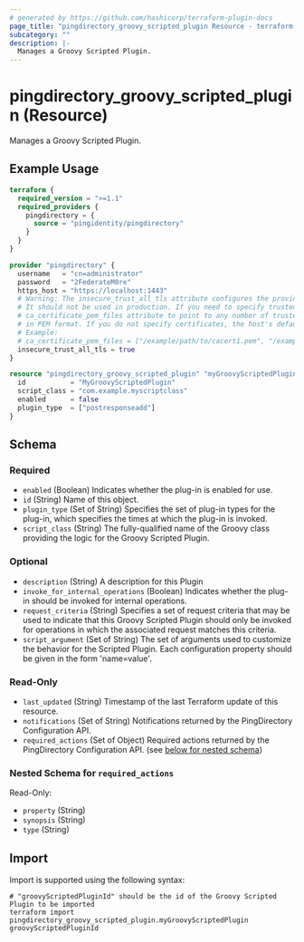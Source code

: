 ```yaml
---
# generated by https://github.com/hashicorp/terraform-plugin-docs
page_title: "pingdirectory_groovy_scripted_plugin Resource - terraform-provider-pingdirectory"
subcategory: ""
description: |-
  Manages a Groovy Scripted Plugin.
---
```


# pingdirectory_groovy_scripted_plugin (Resource)

Manages a Groovy Scripted Plugin.

## Example Usage

```terraform
terraform {
  required_version = ">=1.1"
  required_providers {
    pingdirectory = {
      source = "pingidentity/pingdirectory"
    }
  }
}

provider "pingdirectory" {
  username   = "cn=administrator"
  password   = "2FederateM0re"
  https_host = "https://localhost:1443"
  # Warning: The insecure_trust_all_tls attribute configures the provider to trust any certificate presented by the PingDirectory server.
  # It should not be used in production. If you need to specify trusted CA certificates, use the
  # ca_certificate_pem_files attribute to point to any number of trusted CA certificate files
  # in PEM format. If you do not specify certificates, the host's default root CA set will be used.
  # Example:
  # ca_certificate_pem_files = ["/example/path/to/cacert1.pem", "/example/path/to/cacert2.pem"]
  insecure_trust_all_tls = true
}

resource "pingdirectory_groovy_scripted_plugin" "myGroovyScriptedPlugin" {
  id           = "MyGroovyScriptedPlugin"
  script_class = "com.example.myscriptclass"
  enabled      = false
  plugin_type  = ["postresponseadd"]
}
```

<!-- schema generated by tfplugindocs -->
## Schema

### Required

- `enabled` (Boolean) Indicates whether the plug-in is enabled for use.
- `id` (String) Name of this object.
- `plugin_type` (Set of String) Specifies the set of plug-in types for the plug-in, which specifies the times at which the plug-in is invoked.
- `script_class` (String) The fully-qualified name of the Groovy class providing the logic for the Groovy Scripted Plugin.

### Optional

- `description` (String) A description for this Plugin
- `invoke_for_internal_operations` (Boolean) Indicates whether the plug-in should be invoked for internal operations.
- `request_criteria` (String) Specifies a set of request criteria that may be used to indicate that this Groovy Scripted Plugin should only be invoked for operations in which the associated request matches this criteria.
- `script_argument` (Set of String) The set of arguments used to customize the behavior for the Scripted Plugin. Each configuration property should be given in the form 'name=value'.

### Read-Only

- `last_updated` (String) Timestamp of the last Terraform update of this resource.
- `notifications` (Set of String) Notifications returned by the PingDirectory Configuration API.
- `required_actions` (Set of Object) Required actions returned by the PingDirectory Configuration API. (see [below for nested schema](#nestedatt--required_actions))

<a id="nestedatt--required_actions"></a>
### Nested Schema for `required_actions`

Read-Only:

- `property` (String)
- `synopsis` (String)
- `type` (String)

## Import

Import is supported using the following syntax:

```shell
# "groovyScriptedPluginId" should be the id of the Groovy Scripted Plugin to be imported
terraform import pingdirectory_groovy_scripted_plugin.myGroovyScriptedPlugin groovyScriptedPluginId
```
